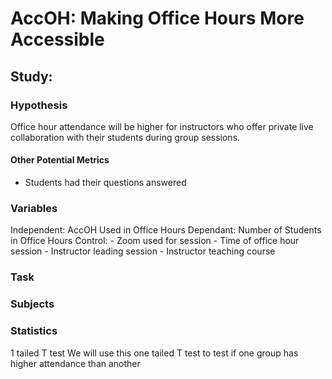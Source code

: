 # AccOH: Making Office Hours More Accessible


## Study:

### Hypothesis
Office hour attendance will be higher for instructors who offer private live collaboration 
with their students during group sessions.

#### Other Potential Metrics
- Students had their questions answered

### Variables
Independent: AccOH Used in Office Hours
Dependant: Number of Students in Office Hours
Control:
    - Zoom used for session
    - Time of office hour session
    - Instructor leading session
    - Instructor teaching course

### Task


### Subjects


### Statistics
1 tailed T test
We will use this one tailed T test to test if one group has higher attendance than another